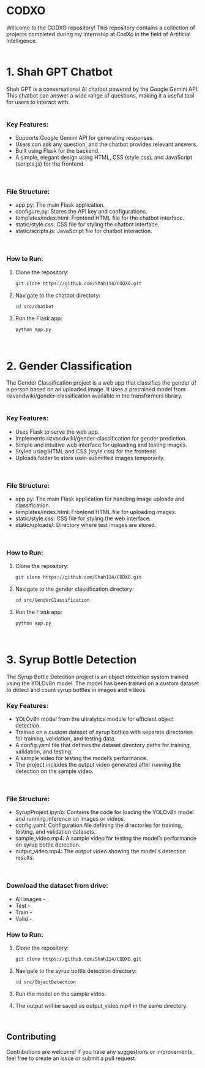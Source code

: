 # CODXO
Welcome to the CODXO repository! This repository contains a collection of projects completed during my internship at CodXo in the field of Artificial Intelligence. <br/>
<br/>

# 1. Shah GPT Chatbot
Shah GPT is a conversational AI chatbot powered by the Google Gemini API. This chatbot can answer a wide range of questions, making it a useful tool for users to interact with. <br/>
<br/>

### Key Features:
* Supports Google Gemini API for generating responses.
* Users can ask any question, and the chatbot provides relevant answers.
* Built using Flask for the backend.
* A simple, elegant design using HTML, CSS (style.css), and JavaScript (scripts.js) for the frontend. <br/>
<br/>

### File Structure:
* app.py: The main Flask application.
* configure.py: Stores the API key and configurations.
* templates/index.html: Frontend HTML file for the chatbot interface.
* static/style.css: CSS file for styling the chatbot interface.
* static/scripts.js: JavaScript file for chatbot interaction. <br/>
<br/>

### How to Run:
1. Clone the repository:

   ```bash
   git clone https://github.com/Shah114/CODXO.git
   ```

2. Navigate to the chatbot directory:

   ```bash
   cd src/chatbot
   ```

3. Run the Flask app:

   ```bash
   python app.py
   ```
<br/>

# 2. Gender Classification
The Gender Classification project is a web app that classifies the gender of a person based on an uploaded image. It uses a pretrained model from rizvandwiki/gender-classification available in the transformers library. <br/>
<br/>

### Key Features:
* Uses Flask to serve the web app.
* Implements rizvandwiki/gender-classification for gender prediction.
* Simple and intuitive web interface for uploading and testing images.
* Styled using HTML and CSS (style.css) for the frontend.
* Uploads folder to store user-submitted images temporarily. <br/>
<br/>

### File Structure:
* app.py: The main Flask application for handling image uploads and classification.
* templates/index.html: Frontend HTML file for uploading images.
* static/style.css: CSS file for styling the web interface.
* static/uploads/: Directory where test images are stored. <br/>
<br/>

### How to Run:
1. Clone the repository:

   ```bash
   git clone https://github.com/Shah114/CODXO.git
   ```

2. Navigate to the gender classification directory:

   ```bash
   cd src/GenderClassification
   ```

3. Run the Flask app:

   ```bash
   python app.py
   ```
<br/>

# 3. Syrup Bottle Detection
The Syrup Bottle Detection project is an object detection system trained using the YOLOv8n model. The model has been trained on a custom dataset to detect and count syrup bottles in images and videos. <br/>

### Key Features:
* YOLOv8n model from the ultralytics module for efficient object detection.
* Trained on a custom dataset of syrup bottles with separate directories for training, validation, and testing data.
* A config.yaml file that defines the dataset directory paths for training, validation, and testing.
* A sample video for testing the model’s performance.
* The project includes the output video generated after running the detection on the sample video. <br/>
<br/>

### File Structure:
* SyrupProject.ipynb: Contains the code for loading the YOLOv8n model and running inference on images or videos.
* config.yaml: Configuration file defining the directories for training, testing, and validation datasets.
* sample_video.mp4: A sample video for testing the model’s performance on syrup bottle detection.
* output_video.mp4: The output video showing the model's detection results. <br/>
<br/>

### Download the dataset from drive:
* All images - 
* Test -
* Train -
* Valid - 

### How to Run:
1. Clone the repository:

   ```bash
   git clone https://github.com/Shah114/CODXO.git
   ```
2. Navigate to the syrup bottle detection directory:

   ```bash
   cd src/ObjectDetection
   ```
3. Run the model on the sample video.
4. The output will be saved as output_video.mp4 in the same directory. <br/>
<br/>

## Contributing
Contributions are welcome! If you have any suggestions or improvements, feel free to create an issue or submit a pull request.
